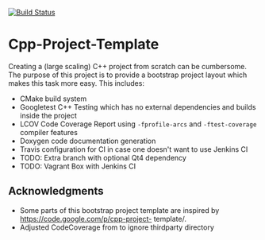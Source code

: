 [![Build Status](https://travis-ci.org/NewProggie/Cpp-Project-Template.svg?branch=master)](https://travis-ci.org/NewProggie/Cpp-Project-Template)

Cpp-Project-Template
====================

Creating a (large scaling) C++ project from scratch can be cumbersome. The purpose of this project is to provide a bootstrap project layout which makes this task more easy. This includes:

 * CMake build system
 * Googletest C++ Testing which has no external dependencies and builds inside the project
 * LCOV Code Coverage Report using `-fprofile-arcs` and `-ftest-coverage` compiler features
 * Doxygen code documentation generation
 * Travis configuration for CI in case one doesn't want to use Jenkins CI
 * TODO: Extra branch with optional Qt4 dependency
 * TODO: Vagrant Box with Jenkins CI

## Acknowledgments

 * Some parts of this bootstrap project template are inspired by https://code.google.com/p/cpp-project- template/.
 * Adjusted CodeCoverage from to ignore thirdparty directory
